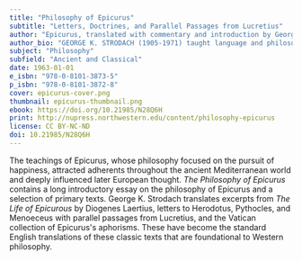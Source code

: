 ```yaml
---
title: "Philosophy of Epicurus"
subtitle: "Letters, Doctrines, and Parallel Passages from Lucretius"
author: "Epicurus, translated with commentary and introduction by George K. Strodach"
author_bio: "GEORGE K. STRODACH (1905-1971) taught language and philosophy at Lafayette College in Easton, Pennsylvania for more than 35 years."
subject: "Philosophy"
subfield: "Ancient and Classical"
date: 1963-01-01
e_isbn: "978-0-8101-3873-5"
p_isbn: "978-0-8101-3872-8"
cover: epicurus-cover.png
thumbnail: epicurus-thumbnail.png
ebook: https://doi.org/10.21985/N28Q6H
print: http://nupress.northwestern.edu/content/philosophy-epicurus
license: CC BY-NC-ND
doi: 10.21985/N28Q6H
---
```

The teachings of Epicurus, whose philosophy focused on the pursuit of happiness, attracted adherents throughout the ancient Mediterranean world and deeply influenced later European thought. _The Philosophy of Epicurus_ contains a long introductory essay on the philosophy of Epicurus and a selection of primary texts. George K. Strodach translates excerpts from _The Life of Epicurous_ by Diogenes Laertius, letters to Herodotus, Pythocles, and Menoeceus with parallel passages from Lucretius, and the Vatican collection of Epicurus's aphorisms. These have become the standard English translations of these classic texts that are foundational to Western philosophy.
